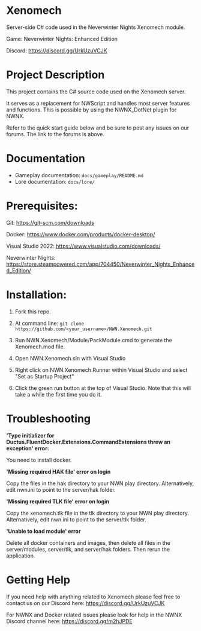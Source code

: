 # Xenomech
Server-side C# code used in the Neverwinter Nights Xenomech module.

Game: Neverwinter Nights: Enhanced Edition

Discord: https://discord.gg/UrkUzuVCJK

# Project Description

This project contains the C# source code used on the Xenomech server. 

It serves as a replacement for NWScript and handles most server features and functions. This is possible by using the NWNX_DotNet plugin for NWNX.

Refer to the quick start guide below and be sure to post any issues on our forums. The link to the forums is above.

# Documentation

- Gameplay documentation: `docs/gameplay/README.md`
- Lore documentation: `docs/lore/`

# Prerequisites: 

Git: https://git-scm.com/downloads
  
Docker: https://www.docker.com/products/docker-desktop/
  
Visual Studio 2022: https://www.visualstudio.com/downloads/

Neverwinter Nights: https://store.steampowered.com/app/704450/Neverwinter_Nights_Enhanced_Edition/

# Installation:

1. Fork this repo.

2. At command line: ``git clone https://github.com/<your_username>/NWN.Xenomech.git``

3. Run NWN.Xenomech/Module/PackModule.cmd to generate the Xenomech.mod file.
  
4. Open NWN.Xenomech.sln with Visual Studio
  
5. Right click on NWN.Xenomech.Runner within Visual Studio and select "Set as Startup Project"
  
6. Click the green run button at the top of Visual Studio. Note that this will take a while the first time you do it.

# Troubleshooting

**'Type initializer for Ductus.FluentDocker.Extensions.CommandExtensions threw an exception' error:**

You need to install docker.

**'Missing required HAK file' error on login**

Copy the files in the hak directory to your NWN play directory. Alternatively, edit nwn.ini to point to the server/hak folder.

**'Missing required TLK file' error on login**

Copy the xenomech.tlk file in the tlk directory to your NWN play directory. Alternatively, edit nwn.ini to point to the server/tlk folder.

**'Unable to load module' error**

Delete all docker containers and images, then delete all files in the server/modules, server/tlk, and server/hak folders. Then rerun the application.

# Getting Help

If you need help with anything related to Xenomech please feel free to contact us on our Discord here: https://discord.gg/UrkUzuVCJK

For NWNX and Docker related issues please look for help in the NWNX Discord channel here: https://discord.gg/m2hJPDE
